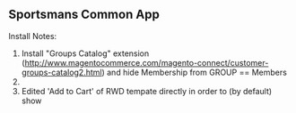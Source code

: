 ## Sportsmans Common App

Install Notes:

1. Install "Groups Catalog" extension (http://www.magentocommerce.com/magento-connect/customer-groups-catalog2.html) and hide Membership from GROUP == Members
2. 
3. Edited 'Add to Cart' of RWD tempate directly in order to (by default) show  